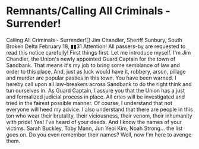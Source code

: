# Remnants/Calling All Criminals - Surrender!

Calling All Criminals - Surrender![]
Jim Chandler, Sheriff
Sunbury, South Broken Delta
February 18, ▮▮31
Attention! All passers-by are requested to read this notice carefully!
First things first. Let me introduce myself. I'm Jim Chandler, the Union's newly appointed Guard Captain for the town of Sandbank. That means it's my job to bring some semblance of law and order to this place.
And, just as luck would have it, robbery, arson, pillage and murder are popular pasties in this town. You have been warned. I hereby call upon all law-breakers across Sandbank to do the right think and tun ourselves in. As Guard Captain, I assure you that the Union has a just and formalized judicial process in place. All cries will be investigated and tried in the fairest possible manner.
Of course, I understand that not everyone will heed my advice. I also understand that there are people in this ton who wear their brutality, their viciousness, their venom, their inhumanity with pride! Yes! I've heard of your deeds. And I know the names of your victims. Sarah Buckley, Toby Mann, Jun Yeol Kim, Noah Strong... the list goes on.
Do you even remember their names? Well, now I'm here to avenge them.
